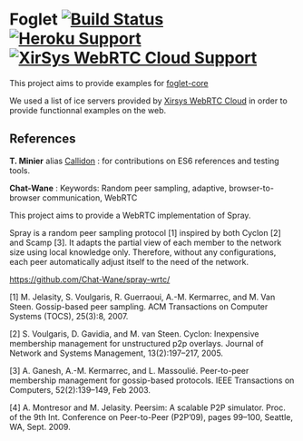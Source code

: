 # Foglet [![Build Status](https://travis-ci.org/RAN3D/foglet.svg?branch=master)](https://travis-ci.org/RAN3D/foglet) [![Heroku Support](https://img.shields.io/badge/Heroku-online-brightgreen.svg)](http://foglet-examples.herokuapp.com/) [![XirSys WebRTC Cloud Support](https://img.shields.io/badge/XirSys%20Cloud-used-blue.svg)](http://xirsys.com/)

This project aims to provide examples for [foglet-core](http://github.com/ran3d/foglet-core/)

We used a list of ice servers provided by [Xirsys WebRTC Cloud](http://xirsys.com/) in order to provide functionnal examples on the web.


## References

**T. Minier** alias [Callidon](https://github.com/Callidon) :  for contributions on ES6 references and testing tools.

**Chat-Wane** :
Keywords: Random peer sampling, adaptive, browser-to-browser communication, WebRTC

This project aims to provide a WebRTC implementation of Spray.

Spray is a random peer sampling protocol [1] inspired by both Cyclon [2] and Scamp [3]. It adapts the partial view of each member to the network size using local knowledge only. Therefore, without any configurations, each peer automatically adjust itself to the need of the network.

https://github.com/Chat-Wane/spray-wrtc/

[1] M. Jelasity, S. Voulgaris, R. Guerraoui, A.-M. Kermarrec, and M. Van Steen. Gossip-based peer sampling. ACM Transactions on Computer Systems (TOCS), 25(3):8, 2007.

[2] S. Voulgaris, D. Gavidia, and M. van Steen. Cyclon: Inexpensive membership management for unstructured p2p overlays. Journal of Network and Systems Management, 13(2):197–217, 2005.

[3] A. Ganesh, A.-M. Kermarrec, and L. Massoulié. Peer-to-peer membership management for gossip-based protocols. IEEE Transactions on Computers, 52(2):139–149, Feb 2003.

[4] A. Montresor and M. Jelasity. Peersim: A scalable P2P simulator. Proc. of the 9th Int. Conference on Peer-to-Peer (P2P’09), pages 99–100, Seattle, WA, Sept. 2009.

